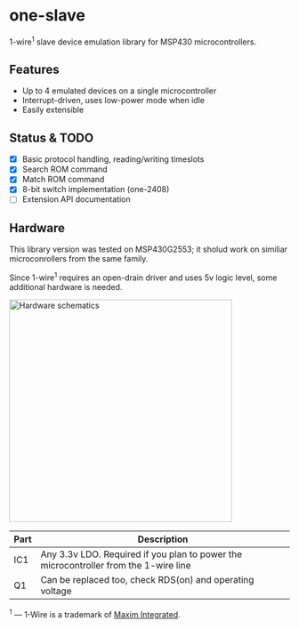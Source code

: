 # one-slave
1-wire<sup>1</sup> slave device emulation library for MSP430 microcontrollers.

## Features

* Up to 4 emulated devices on a single microcontroller
* Interrupt-driven, uses low-power mode when idle
* Easily extensible

## Status & TODO

- [x] Basic protocol handling, reading/writing timeslots
- [x] Search ROM command
- [x] Match ROM command
- [x] 8-bit switch implementation (one-2408)
- [ ] Extension API documentation

## Hardware

This library version was tested on MSP430G2553; it sholud work on similiar microconrollers from the same family.

Since 1-wire<sup>1</sup> requires an open-drain driver and uses 5v logic level, some additional hardware is needed.

<img src="https://rawgit.com/resetnow/one-slave/master/hardware/main.svg" alt="Hardware schematics" width="400">

Part | Description
------------ | -------------
IC1 | Any 3.3v LDO. Required if you plan to power the microcontroller from the 1-wire line
Q1 | Can be replaced too, check RDS(on) and operating voltage

<sup>1</sup> — 1-Wire is a trademark of [Maxim Integrated](http://www.maxim-ic.com).
